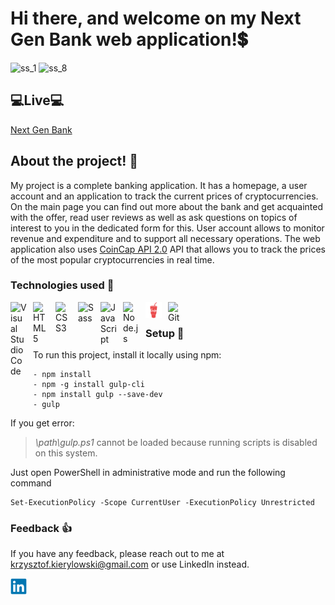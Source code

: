 # Hi there, and welcome on my Next Gen Bank web application!💲

![ss_1](https://github.com/Halabarda32/NG-Bank/assets/51050405/56eedd50-37dd-4092-9c05-72e2c8214709)
![ss_8](https://github.com/Halabarda32/NG-Bank/assets/51050405/b090ee32-0693-44db-b144-8908924ccbbd)

## 💻Live💻

[Next Gen Bank](https://halabarda32.github.io/NG-Bank/)

## About the project! 🔎

My project is a complete banking application. It has a homepage, a user account and an application to track the current prices of cryptocurrencies.
On the main page you can find out more about the bank and get acquainted with the offer, read user reviews as well as ask questions on topics of interest to you in the dedicated form for this.
User account allows to monitor revenue and expenditure and to support all necessary operations. The web application also uses [CoinCap API 2.0](https://docs.coincap.io) API that allows you to track the prices of the most popular cryptocurrencies in real time.

### Technologies used 💎

<img align="left" alt="Visual Studio Code" width="26px" src="https://cdn.jsdelivr.net/gh/devicons/devicon/icons/vscode/vscode-original.svg" style="padding-right:10px;" />
<img align="left" alt="HTML5" width="26px" src="https://cdn.jsdelivr.net/gh/devicons/devicon/icons/html5/html5-original.svg" style="padding-right:10px;" />
<img align="left" alt="CSS3" width="26px" src="https://cdn.jsdelivr.net/gh/devicons/devicon/icons/css3/css3-original.svg" style="padding-right:10px;" />
<img align="left" alt="Sass" width="26px" src="https://cdn.jsdelivr.net/gh/devicons/devicon/icons/sass/sass-original.svg" style="padding-right:10px;" />
<img align="left" alt="JavaScript" width="26px" src="https://cdn.jsdelivr.net/gh/devicons/devicon/icons/javascript/javascript-original.svg" style="padding-right:10px;" />
<img align="left" alt="Node.js" width="26px" src="https://cdn.jsdelivr.net/gh/devicons/devicon/icons/nodejs/nodejs-original.svg" style="padding-right:10px;" />
<img align="left" alt="Gulp" width="26px" src="https://github.com/devicons/devicon/blob/v2.15.1/icons/gulp/gulp-plain.svg" style="padding-right:10px;" />
<img align="left" alt="Git" width="26px" src="https://cdn.jsdelivr.net/gh/devicons/devicon/icons/git/git-original.svg" style="padding-right:10px;" />

<br />

### Setup 🔧

To run this project, install it locally using npm:

```
- npm install
- npm -g install gulp-cli
- npm install gulp --save-dev
- gulp
```

If you get error:

> _\path\gulp.ps1_ cannot be loaded because running scripts is disabled on this system.

Just open PowerShell in administrative mode and run the following command

```
Set-ExecutionPolicy -Scope CurrentUser -ExecutionPolicy Unrestricted
```

### Feedback 👍

If you have any feedback, please reach out to me at krzysztof.kierylowski@gmail.com or use LinkedIn instead.

[1]:https://www.linkedin.com/in/krzysztof-kieryłowski-118586251
[<img align="left" alt="Linkedin" width="26px" src="https://github.com/devicons/devicon/blob/v2.15.1/icons/linkedin/linkedin-original.svg" style="padding-right:10px; color: #fff;" />][1]
